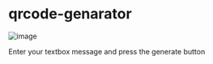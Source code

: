 # qrcode-genarator
![image](https://user-images.githubusercontent.com/91375385/134772065-baaf080f-5920-4c73-b2f0-40fcb9a2a842.png)

Enter your textbox message and press the generate button

